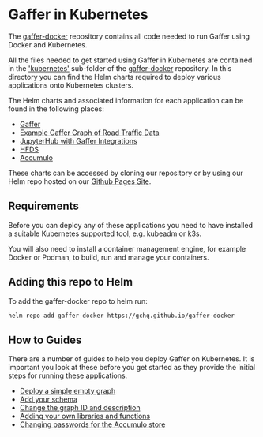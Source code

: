 # Gaffer in Kubernetes

The [gaffer-docker](https://github.com/gchq/gaffer-docker) repository contains all code needed to run Gaffer using Docker and Kubernetes.

All the files needed to get started using Gaffer in Kubernetes are contained in the ['kubernetes'](https://github.com/gchq/gaffer-docker/tree/develop/kubernetes) sub-folder of the [gaffer-docker](https://github.com/gchq/gaffer-docker) repository.
In this directory you can find the Helm charts required to deploy various applications onto Kubernetes clusters.

The Helm charts and associated information for each application can be found in the following places:

- [Gaffer](https://github.com/gchq/gaffer-docker/tree/develop/kubernetes/gaffer)
- [Example Gaffer Graph of Road Traffic Data](https://github.com/gchq/gaffer-docker/tree/develop/kubernetes/gaffer-road-traffic)
- [JupyterHub with Gaffer Integrations](https://github.com/gchq/gaffer-docker/tree/develop/kubernetes/gaffer-jhub)
- [HFDS](https://github.com/gchq/gaffer-docker/tree/develop/kubernetes/hdfs)
- [Accumulo](https://github.com/gchq/gaffer-docker/tree/develop/kubernetes/accumulo)

These charts can be accessed by cloning our repository or by using our Helm repo hosted on our [Github Pages Site](https://gchq.github.io/gaffer-docker/).

## Requirements

Before you can deploy any of these applications you need to have installed a suitable Kubernetes supported tool, e.g. kubeadm or k3s.

You will also need to install a container management engine, for example Docker or Podman, to build, run and manage your containers.

## Adding this repo to Helm

To add the gaffer-docker repo to helm run:

```bash
helm repo add gaffer-docker https://gchq.github.io/gaffer-docker
```

## How to Guides

There are a number of guides to help you deploy Gaffer on Kubernetes. It is important you look at these before you get started as they provide the initial steps for running these applications.

* [Deploy a simple empty graph](deploy-empty-graph.md)
* [Add your schema](deploy-schema.md)
* [Change the graph ID and description](change-graph-metadata.md)
* [Adding your own libraries and functions](add-libraries.md)
* [Changing passwords for the Accumulo store](change-accumulo-passwords.md)